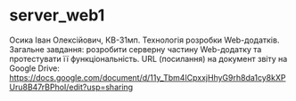 # server_web1
Осика Іван Олексійович, КВ-31мп. Технологія розробки Web-додатків.
Загальне завдання: розробити серверну частину Web-додатку та протестувати її функціональність.
URL (посилання) на документ звіту на Google Drive:
https://docs.google.com/document/d/11y_Tbm4ICpxxjHhyG9rh8da1cy8kXPUru8B47rBPhoI/edit?usp=sharing
